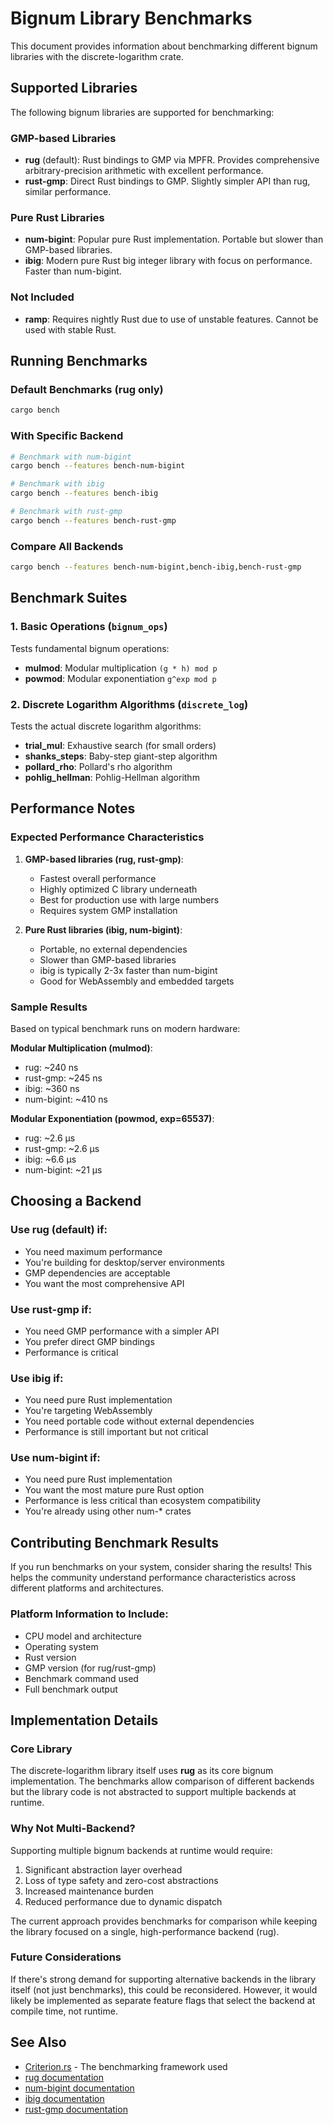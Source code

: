 # Bignum Library Benchmarks

This document provides information about benchmarking different bignum libraries with the discrete-logarithm crate.

## Supported Libraries

The following bignum libraries are supported for benchmarking:

### GMP-based Libraries
- **rug** (default): Rust bindings to GMP via MPFR. Provides comprehensive arbitrary-precision arithmetic with excellent performance.
- **rust-gmp**: Direct Rust bindings to GMP. Slightly simpler API than rug, similar performance.

### Pure Rust Libraries
- **num-bigint**: Popular pure Rust implementation. Portable but slower than GMP-based libraries.
- **ibig**: Modern pure Rust big integer library with focus on performance. Faster than num-bigint.

### Not Included
- **ramp**: Requires nightly Rust due to use of unstable features. Cannot be used with stable Rust.

## Running Benchmarks

### Default Benchmarks (rug only)
```bash
cargo bench
```

### With Specific Backend
```bash
# Benchmark with num-bigint
cargo bench --features bench-num-bigint

# Benchmark with ibig
cargo bench --features bench-ibig

# Benchmark with rust-gmp
cargo bench --features bench-rust-gmp
```

### Compare All Backends
```bash
cargo bench --features bench-num-bigint,bench-ibig,bench-rust-gmp
```

## Benchmark Suites

### 1. Basic Operations (`bignum_ops`)
Tests fundamental bignum operations:
- **mulmod**: Modular multiplication `(g * h) mod p`
- **powmod**: Modular exponentiation `g^exp mod p`

### 2. Discrete Logarithm Algorithms (`discrete_log`)
Tests the actual discrete logarithm algorithms:
- **trial_mul**: Exhaustive search (for small orders)
- **shanks_steps**: Baby-step giant-step algorithm
- **pollard_rho**: Pollard's rho algorithm
- **pohlig_hellman**: Pohlig-Hellman algorithm

## Performance Notes

### Expected Performance Characteristics

1. **GMP-based libraries (rug, rust-gmp)**:
   - Fastest overall performance
   - Highly optimized C library underneath
   - Best for production use with large numbers
   - Requires system GMP installation

2. **Pure Rust libraries (ibig, num-bigint)**:
   - Portable, no external dependencies
   - Slower than GMP-based libraries
   - ibig is typically 2-3x faster than num-bigint
   - Good for WebAssembly and embedded targets

### Sample Results

Based on typical benchmark runs on modern hardware:

**Modular Multiplication (mulmod)**:
- rug: ~240 ns
- rust-gmp: ~245 ns
- ibig: ~360 ns
- num-bigint: ~410 ns

**Modular Exponentiation (powmod, exp=65537)**:
- rug: ~2.6 µs
- rust-gmp: ~2.6 µs
- ibig: ~6.6 µs
- num-bigint: ~21 µs

## Choosing a Backend

### Use rug (default) if:
- You need maximum performance
- You're building for desktop/server environments
- GMP dependencies are acceptable
- You want the most comprehensive API

### Use rust-gmp if:
- You need GMP performance with a simpler API
- You prefer direct GMP bindings
- Performance is critical

### Use ibig if:
- You need pure Rust implementation
- You're targeting WebAssembly
- You need portable code without external dependencies
- Performance is still important but not critical

### Use num-bigint if:
- You need pure Rust implementation
- You want the most mature pure Rust option
- Performance is less critical than ecosystem compatibility
- You're already using other num-* crates

## Contributing Benchmark Results

If you run benchmarks on your system, consider sharing the results! This helps the community understand performance characteristics across different platforms and architectures.

### Platform Information to Include:
- CPU model and architecture
- Operating system
- Rust version
- GMP version (for rug/rust-gmp)
- Benchmark command used
- Full benchmark output

## Implementation Details

### Core Library
The discrete-logarithm library itself uses **rug** as its core bignum implementation. The benchmarks allow comparison of different backends but the library code is not abstracted to support multiple backends at runtime.

### Why Not Multi-Backend?
Supporting multiple bignum backends at runtime would require:
1. Significant abstraction layer overhead
2. Loss of type safety and zero-cost abstractions
3. Increased maintenance burden
4. Reduced performance due to dynamic dispatch

The current approach provides benchmarks for comparison while keeping the library focused on a single, high-performance backend (rug).

### Future Considerations
If there's strong demand for supporting alternative backends in the library itself (not just benchmarks), this could be reconsidered. However, it would likely be implemented as separate feature flags that select the backend at compile time, not runtime.

## See Also
- [Criterion.rs](https://github.com/bheisler/criterion.rs) - The benchmarking framework used
- [rug documentation](https://docs.rs/rug/)
- [num-bigint documentation](https://docs.rs/num-bigint/)
- [ibig documentation](https://docs.rs/ibig/)
- [rust-gmp documentation](https://docs.rs/rust-gmp/)
